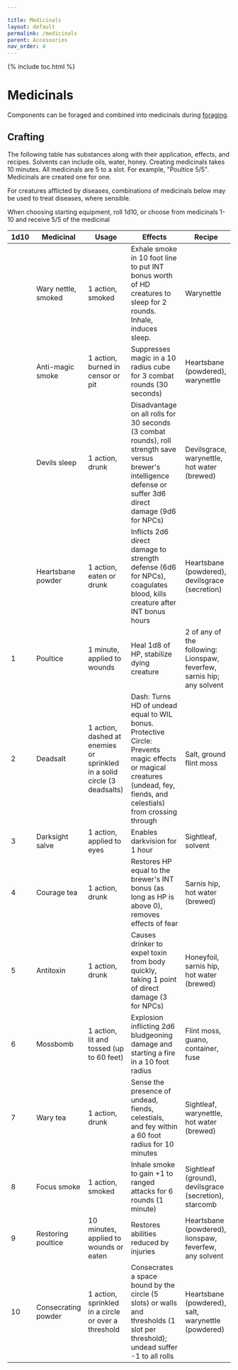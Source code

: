 ```yaml
---

title: Medicinals
layout: default
permalink: /medicinals
parent: Accessories
nav_order: 4
---
```

{% include toc.html %}

# Medicinals
Components can be foraged and combined into medicinals during [foraging](wildernesswatch#Foraging).

## Crafting 

The following table has substances along with their application, effects, and recipes. Solvents can include oils, water, honey. Creating medicinals takes 10 minutes. All medicinals are 5 to a slot. For example, "Poultice 5/5". Medicinals are created one for one.

For creatures afflicted by diseases, combinations of medicinals below may be used to treat diseases, where sensible.

When choosing starting equipment, roll 1d10, or choose from medicinals 1-10 and receive 5/5 of the medicinal 

| 1d10 | Medicinal           | Usage                                                                    | Effects                                                                                                                                                                 | Recipe                                                                 |
| ---- | ------------------- | ------------------------------------------------------------------------ | ----------------------------------------------------------------------------------------------------------------------------------------------------------------------- | ---------------------------------------------------------------------- |
|      | Wary nettle, smoked | 1 action, smoked                                                         | Exhale smoke in 10 foot line to put INT bonus worth of HD creatures to sleep for 2 rounds. Inhale, induces sleep.                                                       | Warynettle                                                             |
|      | Anti-magic smoke    | 1 action, burned in censor or pit                                        | Suppresses magic in a 10 radius cube for 3 combat rounds (30 seconds)                                                                                                   | Heartsbane (powdered), warynettle                                      |
|      | Devils sleep        | 1 action, drunk                                                          | Disadvantage on all rolls for 30 seconds (3 combat rounds), roll strength save versus brewer's intelligence defense or suffer 3d6 direct damage (9d6 for NPCs)          | Devilsgrace, warynettle, hot water (brewed)                            |
|      | Heartsbane powder   | 1 action, eaten or drunk                                                 | Inflicts 2d6 direct damage to strength defense (6d6 for NPCs), coagulates blood, kills creature after INT bonus hours                                                                       | Heartsbane (powdered), devilsgrace (secretion)                         |
| 1    | Poultice            | 1 minute, applied to wounds                                              | Heal 1d8 of HP, stabilize dying creature                                                                                                                              | 2 of any of the following: Lionspaw, feverfew, sarnis hip; any solvent |
| 2    | Deadsalt            | 1 action, dashed at enemies or sprinkled in a solid circle (3 deadsalts) | Dash: Turns HD of undead equal to WIL bonus. Protective Circle: Prevents magic effects or magical creatures (undead, fey, fiends, and celestials) from crossing through | Salt, ground flint moss                                                |
| 3    | Darksight salve     | 1 action, applied to eyes                                                | Enables darkvision for 1 hour                                                                                                                                           | Sightleaf, solvent                                                     |
| 4    | Courage tea         | 1 action, drunk                                                          | Restores HP equal to the brewer's INT bonus (as long as HP is above 0), removes effects of fear                                                                    | Sarnis hip, hot water (brewed)                                         |
| 5    | Antitoxin           | 1 action, drunk                                                          | Causes drinker to expel toxin from body quickly, taking 1 point of direct damage (3 for NPCs)                                                                           | Honeyfoil, sarnis hip, hot water (brewed)                              |
| 6    | Mossbomb            | 1 action, lit and tossed (up to 60 feet)                                 | Explosion inflicting 2d6 bludgeoning damage and starting a fire in a 10 foot radius                                                                                     | Flint moss, guano, container, fuse                                     |
| 7    | Wary tea            | 1 action, drunk                                                          | Sense the presence of undead, fiends, celestials, and fey within a 60 foot radius for 10 minutes                                                                        | Sightleaf, warynettle, hot water (brewed)                              |
| 8    | Focus smoke         | 1 action, smoked                                                         | Inhale smoke to gain +1 to ranged attacks for 6 rounds (1 minute)                                                                                                       | Sightleaf (ground), devilsgrace (secretion), starcomb                  |
| 9    | Restoring poultice  | 10 minutes, applied to wounds or eaten                                   | Restores abilities reduced by injuries                                                                                                                                  | Heartsbane (powdered), lionspaw, feverfew, any solvent                 |
| 10   | Consecrating powder | 1 action, sprinkled in a circle or over a threshold                      | Consecrates a space bound by the circle (5 slots) or walls and thresholds (1 slot per threshold); undead suffer -1 to all rolls                                         | Heartsbane (powdered), salt, warynettle (powdered)                     |

